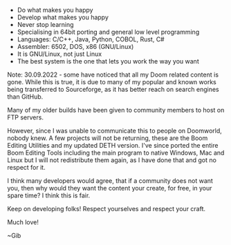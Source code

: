 - Do what makes you happy
- Develop what makes you happy
- Never stop learning
- Specialising in 64bit porting and general low level programming
- Languages: C/C++, Java, Python, COBOL, Rust, C#
- Assembler: 6502, DOS, x86 (GNU/Linux)
- It is GNU/Linux, not just Linux
- The best system is the one that lets you work the way you want

Note: 30.09.2022 - some have noticed that all my Doom related content is gone.
While this is true, it is due to many of my popular and known works being
transferred to Sourceforge, as it has better reach on search engines than GitHub.

Many of my older builds have been given to community members to host on FTP servers.

However, since I was unable to communicate this to people on Doomworld, nobody knew.
A few projects will not be returning, these are the Boom Editing Utilities and my updated DETH version.
I've since ported the entire Boom Editing Tools including the main program to native Windows, Mac and Linux
but I will not redistribute them again, as I have done that and got no respect for it.

I think many developers would agree, that if a community does not want you, then why would they want
the content your create, for free, in your spare time?  I think this is fair.

Keep on developing folks!  Respect yourselves and respect your craft.

Much love!

~Gib
